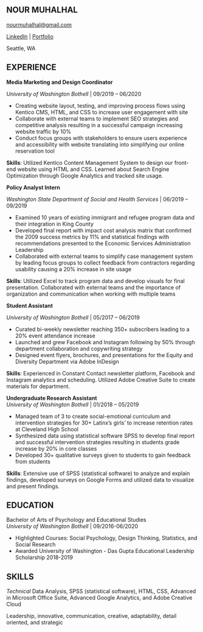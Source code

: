 ## NOUR MUHALHAL

nourmuhalhal@gmail.com

[LinkedIn](https://www.linkedin.com/in/nourmuhalhal/) | [Portfolio](https://sites.google.com/view/nourm-portfolio/projects)

Seattle, WA

## EXPERIENCE

**Media Marketing and Design Coordinator**  

_University of Washington Bothell_ |
09/2019 – 06/2020
- Creating website layout, testing, and improving process flows using Kentico CMS, HTML, and CSS to increase user engagement with site
- Collaborate with external teams to implement SEO strategies and competitive analysis resulting in a successful campaign increasing website traffic by 10%
- Conduct focus groups with stakeholders to ensure users experience and accessibility with website translating into simplifying our online reservation tool

**Skills**: Utilized Kentico Content Management System to design our front-end website using HTML and CSS. Learned about Search Engine Optimization through Google Analytics and tracked site usage. 

**Policy Analyst Intern**  

_Washington State Department of Social and Health Services_ |
06/2019 – 09/2019 
- Examined 10 years of existing immigrant and refugee program data and their integration in King County
- Developed final report with impact cost analysis matrix that confirmed the 2009 success metrics by 11% and statistical findings with recommendations presented to the Economic Services Administration Leadership 
- Collaborated with external teams to simplify case management system by leading focus groups to collect feedback from contractors regarding usability causing a 20% increase in site usage

**Skills**: Utilized Excel to track program data and develop visuals for final presentation. Collaborated with external teams and the importance of organization and communication when working with multiple teams

**Student Assistant**    

_University of Washington Bothell_ |
05/2017 – 06/2019                                                                                           
- Curated bi-weekly newsletter reaching 350+ subscribers leading to a 20% event attendance increase
- Launched and grew Facebook and Instagram following by 50% through department collaboration and copywriting strategy 
- Designed event flyers, brochures, and presentations for the Equity and Diversity Department via Adobe InDesign

**Skills**: Experienced in Constant Contact newsletter platform, Facebook and Instagram analytics and scheduling. Utilized Adobe Creative Suite to create materials for department. 

**Undergraduate Research Assistant**                                                                                                                                                                                              
_University of Washington Bothell_ |
01/2018 – 05/2019
- Managed team of 3 to create social-emotional curriculum and intervention strategies for 30+ Latinx’s girls’ to increase retention rates at Cleveland High School 
- Synthesized data using statistical software SPSS to develop final report and successful intervention strategies resulting in students grade increase by 20% in core classes
- Developed 30+ qualitative surveys given to students to gain feedback from students 

**Skills**: Extensive use of SPSS (statistical software) to analyze and explain findings, developed surveys on Google Forms and utilized data to visualize and present findings.

## EDUCATION

Bachelor of Arts of Psychology and Educational Studies                                                                                      
_University of Washington Bothell_ |
09/2016-06/2020 
- Highlighted Courses: Social Psychology, Design Thinking, Statistics, and Social Research
- Awarded University of Washington -  Das Gupta Educational Leadership Scholarship 2018-2019

## SKILLS

_Technical_ 
Data Analysis, SPSS (statistical software), HTML, CSS, Advanced in Microsoft Office Suite, Advanced Google Analytics, and Adobe Creative Cloud

Leadership, innovative, communication, creative, adaptability, detail oriented, and strategic
